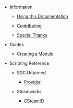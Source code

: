* Information

  * [Using this Documentation](information/using_this_documentation)
  
  * [Contributing](information/contributing)
  
  * [Special Thanks](information/special_thanks)

* Guides

  * [Creating a Module](guides/creating_a_module)

* Scripting Reference

  * SDG.Unturned
  
	* [Provider](scripting/sdg/unturned/provider)

  * Steamworks
  
    * [CSteamID](scripting/steamworks/csteamid)